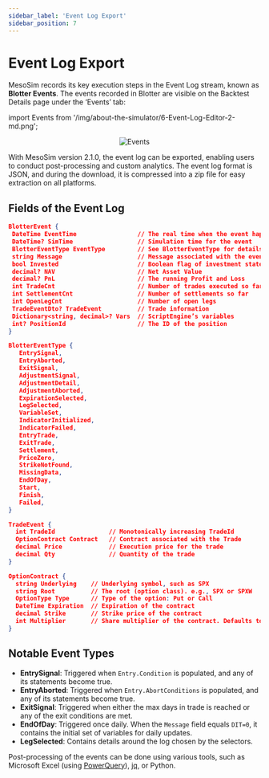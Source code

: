 ```yaml
---
sidebar_label: 'Event Log Export'
sidebar_position: 7
---
```


# Event Log Export

MesoSim records its key execution steps in the Event Log stream, known as **Blotter Events**. The events recorded in Blotter are visible on the Backtest Details page under the ‘Events’ tab:

import Events from '/img/about-the-simulator/6-Event-Log-Editor-2-md.png';

<center>
    <img src={Events} alt="Events" style={{width: 700, boxShadow: '0 4px 8px rgba(0, 0, 0, 0.1)'}} />
</center>

With MesoSim version 2.1.0, the event log can be exported, enabling users to conduct post-processing and custom analytics. The event log format is JSON, and during the download, it is compressed into a zip file for easy extraction on all platforms.

## Fields of the Event Log

```json
BlotterEvent {
 DateTime EventTime                 // The real time when the event happened
 DateTime? SimTime                  // Simulation time for the event
 BlotterEventType EventType         // See BlotterEventType for details
 string Message                     // Message associated with the event
 bool Invested                      // Boolean flag of investment state
 decimal? NAV                       // Net Asset Value
 decimal? PnL                       // The running Profit and Loss
 int TradeCnt                       // Number of trades executed so far
 int SettlementCnt                  // Number of settlements so far
 int OpenLegCnt                     // Number of open legs
 TradeEventDto? TradeEvent          // Trade information
 Dictionary<string, decimal>? Vars  // ScriptEngine’s variables
 int? PositionId                    // The ID of the position
}

BlotterEventType {
   EntrySignal,
   EntryAborted,
   ExitSignal,
   AdjustmentSignal,
   AdjustmentDetail,
   AdjustmentAborted,
   ExpirationSelected,
   LegSelected,
   VariableSet,
   IndicatorInitialized,
   IndicatorFailed,
   EntryTrade,
   ExitTrade,
   Settlement,
   PriceZero,
   StrikeNotFound,
   MissingData,
   EndOfDay,
   Start,
   Finish,
   Failed,
}

TradeEvent {
  int TradeId               // Monotonically increasing TradeId
  OptionContract Contract   // Contract associated with the Trade
  decimal Price             // Execution price for the trade
  decimal Qty               // Quantity of the trade
}

OptionContract {
  string Underlying    // Underlying symbol, such as SPX
  string Root          // The root (option class). e.g., SPX or SPXW
  OptionType Type      // Type of the option: Put or Call
  DateTime Expiration  // Expiration of the contract 
  decimal Strike       // Strike price of the contract
  int Multiplier       // Share multiplier of the contract. Defaults to 100
}
```

## Notable Event Types

- **EntrySignal**: Triggered when `Entry.Condition` is populated, and any of its statements become true.
- **EntryAborted**: Triggered when `Entry.AbortConditions` is populated, and any of its statements become true.
- **ExitSignal**: Triggered when either the max days in trade is reached or any of the exit conditions are met.
- **EndOfDay**: Triggered once daily. When the `Message` field equals `DIT=0`, it contains the initial set of variables for daily updates.
- **LegSelected**: Contains details around the log chosen by the selectors.

Post-processing of the events can be done using various tools, such as Microsoft Excel (using [PowerQuery](https://support.microsoft.com/en-us/office/import-data-from-data-sources-power-query-be4330b3-5356-486c-a168-b68e9e616f5a)), [jq](https://github.com/stedolan/jq), or Python.
